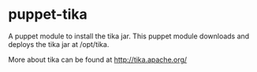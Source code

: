 puppet-tika
===========

A puppet module to install the tika jar. This puppet module downloads and deploys the tika jar at /opt/tika.

More about tika can be found at http://tika.apache.org/
